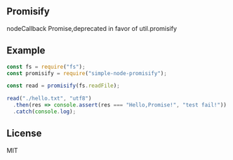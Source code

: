 ## Promisify
nodeCallback Promise,deprecated in favor of util.promisify

## Example

```js
const fs = require("fs");
const promisify = require("simple-node-promisify");

const read = promisify(fs.readFile);

read("./hello.txt", "utf8")
  .then(res => console.assert(res === "Hello,Promise!", "test fail!"))
  .catch(console.log);
```

## License
MIT
